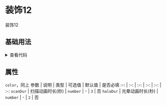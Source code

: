 <!-- 加载 demo 组件 start -->
<script setup>
import demo from './demo.vue'
</script>
<!-- 加载 demo 组件 end -->

<!-- 正文开始 -->

# 装饰12

装饰12

## 基础用法
<demo />
<details>
<summary>查看代码</summary>

<<< @/Decoration/Decoration12/demo.vue

</details>

## 属性
`color`，同上
参数 | 说明 | 类型 | 可选值 | 默认值 | 是否必填
:-: | :-: | :-: | :-: | :-: | :-:
`scanDur` | 扫描动画时长(秒) | `number` | - | `3` | 否 
`haloDur` | 光晕动画时长(秒) | `number` | - | `2` | 否
